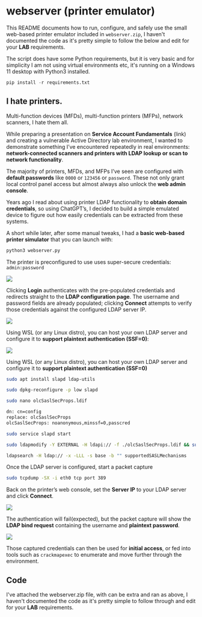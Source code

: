 # webserver (printer emulator)

This README documents how to run, configure, and safely use the small web-based printer emulator included in `webserver.zip`, I haven't documented the code as it's pretty simple to follow the below and edit for your **LAB** requirements.

The script does have some Python requirements, but it is very basic and for simplicity I am not using virtual environments etc, it's running on a Windows 11 desktop with Python3 installed.

```Python
pip install -r requirements.txt
```
## I hate printers.  

Multi-function devices (MFDs), multi-function printers (MFPs), network scanners, I hate them all.

While preparing a presentation on **Service Account Fundamentals** (link) and creating a vulnerable Active Directory lab environment, I wanted to demonstrate something I’ve encountered repeatedly in real environments: **network-connected scanners and printers with LDAP lookup or scan to network functionality**.

The majority of printers, MFDs, and MFPs I’ve seen are configured with **default passwords** like `0000` or `123456` or `password`. These not only grant local control panel access but almost always also unlock the **web admin console**.

Years ago I read about using printer LDAP functionality to **obtain domain credentials**, so using ChatGPT’s, I decided to build a simple emulated device to figure out how easily credentials can be extracted from these systems.

A short while later, after some manual tweaks, I had a **basic web-based printer simulator** that you can launch with:

```Python
python3 webserver.py
```

The printer is preconfigured to use uses super-secure credentials:  `admin:password`

![](printer01.png)

Clicking **Login** authenticates with the pre-populated credentials and redirects straight to the **LDAP configuration page**. The username and password fields are already populated; clicking **Connect** attempts to verify those credentials against the configured LDAP server IP.

![](printer02.png)

Using WSL (or any Linux distro), you can host your own LDAP server and configure it to **support plaintext authentication (SSF=0)**:

![](printer02.png)

Using WSL (or any Linux distro), you can host your own LDAP server and configure it to **support plaintext authentication (SSF=0)**

```Bash
sudo apt install slapd ldap-utils

sudo dpkg-reconfigure -p low slapd

sudo nano olcSaslSecProps.ldif 

dn: cn=config
replace: olcSaslSecProps
olcSaslSecProps: noanonymous,minssf=0,passcred

sudo service slapd start    

sudo ldapmodify -Y EXTERNAL -H ldapi:// -f ./olcSaslSecProps.ldif && sudo service slapd restart

ldapsearch -H ldap:// -x -LLL -s base -b "" supportedSASLMechanisms

```

Once the LDAP server is configured, start a packet capture

```Bash
sudo tcpdump -SX -i eth0 tcp port 389
```

Back on the printer’s web console, set the **Server IP** to your LDAP server and click **Connect**.  

![](printer03.png)

The authentication will fail(expected), but the packet capture will show the **LDAP bind request** containing the username and **plaintext password**.

![](printer04.png)

Those captured credentials can then be used for **initial access**, or fed into tools such as `crackmapexec` to enumerate and move further through the environment.

## Code 

I've attached the webserver.zip file, with can be extra and ran as above, I haven't documented the code as it's pretty simple to follow through and edit for your **LAB** requirements.
